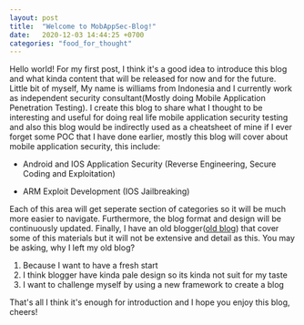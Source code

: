 ```yaml
---
layout: post
title:  "Welcome to MobAppSec-Blog!"
date:   2020-12-03 14:44:25 +0700
categories: "food_for_thought"
---
```

Hello world! For my first post, I think it's a good idea to introduce this blog and what kinda content that will be released for now and for the future. Little bit of myself, My name is williams from Indonesia and I currently work as independent security consultant(Mostly doing Mobile Application Penetration Testing). I create this blog to share what I thought to be interesting and useful for doing real life mobile application security testing and also this blog would be indirectly used as a cheatsheet of mine if I ever forget some POC that I have done earlier, mostly this blog will cover about mobile application security, this include:


- Android and IOS Application Security (Reverse Engineering, Secure Coding and Exploitation)


- ARM Exploit Development (IOS Jailbreaking)


Each of this area will get seperate section of categories so it will be much more easier to navigate. Furthermore, the blog format and design will be continuously updated. Finally, I have an old blogger([old blog][old-blogs]) that cover some of this materials but it will not be extensive and detail as this. You may be asking, why I left my old blog? 


1. Because I want to have a fresh start
2. I think blogger have kinda pale design so its kinda not suit for my taste
3. I want to challenge myself by using a new framework to create a blog

That's all I think it's enough for introduction and I hope you enjoy this blog, cheers!

[old-blogs]: https://court-of-testing-analysing.blogspot.com/
